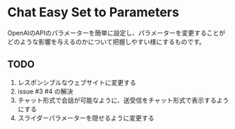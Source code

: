 # Chat Easy Set to Parameters
OpenAIのAPIのパラメーターを簡単に設定し、パラメーターを変更することがどのような影響を与えるのかについて把握しやすい様にするものです。
## TODO
1. レスポンシブルなウェブサイトに変更する
2. issue #3 #4 の解決
3. チャット形式で会話が可能なように、送受信をチャット形式で表示するようにする
4. スライダーパラメーターを隠せるように変更する